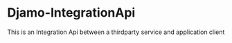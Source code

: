# Djamo-IntegrationApi
This is an Integration Api between a thirdparty service and application client
